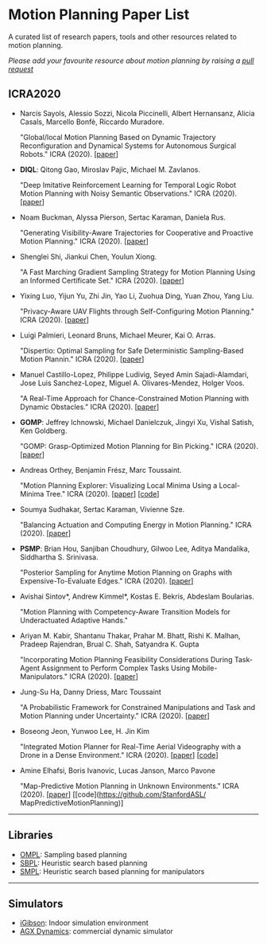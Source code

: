 # Motion Planning Paper List

A curated list of research papers, tools and other resources related to motion planning.

*Please add your favourite resource about motion planning by raising a [pull request](https://github.com/Van23Li/awesome-motion-planning/pulls)*

## ICRA2020

- Narcís Sayols, Alessio Sozzi, Nicola Piccinelli, Albert Hernansanz, Alicia Casals, Marcello Bonfè, Riccardo Muradore.

  "Global/local Motion Planning Based on Dynamic Trajectory Reconfiguration and Dynamical Systems for Autonomous Surgical Robots." ICRA (2020). [[paper](https://ieeexplore.ieee.org/document/9197525)]

- **DIQL**: Qitong Gao, Miroslav Pajic, Michael M. Zavlanos.

  "Deep Imitative Reinforcement Learning for Temporal Logic Robot Motion Planning with Noisy Semantic Observations." ICRA (2020). [[paper](https://ieeexplore.ieee.org/document/9197297)]

- Noam Buckman, Alyssa Pierson, Sertac Karaman, Daniela Rus.

  "Generating Visibility-Aware Trajectories for Cooperative and Proactive Motion Planning." ICRA (2020). [[paper](https://ieeexplore.ieee.org/document/9196809)]

- Shenglei Shi, Jiankui Chen, Youlun Xiong.

  "A Fast Marching Gradient Sampling Strategy for Motion Planning Using an Informed Certificate Set." ICRA (2020). [[paper](https://ieeexplore.ieee.org/document/9196685)]

- Yixing Luo, Yijun Yu, Zhi Jin, Yao Li, Zuohua Ding, Yuan Zhou, Yang Liu.

  "Privacy-Aware UAV Flights through Self-Configuring Motion Planning." ICRA (2020). [[paper](https://ieeexplore.ieee.org/document/9197564)]

- Luigi Palmieri, Leonard Bruns, Michael Meurer, Kai O. Arras.

  "Dispertio: Optimal Sampling for Safe Deterministic Sampling-Based Motion Plannin." ICRA (2020). [[paper](https://ieeexplore.ieee.org/document/8928532)]

- Manuel Castillo-Lopez, Philippe Ludivig, Seyed Amin Sajadi-Alamdari, Jose Luis Sanchez-Lopez, Miguel A. Olivares-Mendez, Holger Voos.

  "A Real-Time Approach for Chance-Constrained Motion Planning with Dynamic Obstacles." ICRA (2020). [[paper](https://ieeexplore.ieee.org/document/9006821)]

- **GOMP**: Jeffrey Ichnowski, Michael Danielczuk, Jingyi Xu, Vishal Satish, Ken Goldberg.

  "GOMP: Grasp-Optimized Motion Planning for Bin Picking." ICRA (2020). [[paper](https://ieeexplore.ieee.org/document/9197548)]

- Andreas Orthey, Benjamin Frész, Marc Toussaint.

  "Motion Planning Explorer: Visualizing Local Minima Using a Local-Minima Tree." ICRA (2020). [[paper](https://ieeexplore.ieee.org/document/8928946)] [[code](https://github.com/aorthey/MotionExplorer)]

- Soumya Sudhakar, Sertac Karaman, Vivienne Sze.

  "Balancing Actuation and Computing Energy in Motion Planning." ICRA (2020). [[paper](https://ieeexplore.ieee.org/document/9197164)]

- **PSMP**: Brian Hou, Sanjiban Choudhury, Gilwoo Lee, Aditya Mandalika, Siddhartha S. Srinivasa.

  "Posterior Sampling for Anytime Motion Planning on Graphs with Expensive-To-Evaluate Edges." ICRA (2020). [[paper](https://ieeexplore.ieee.org/document/9197014)]

- Avishai Sintov*, Andrew Kimmel*, Kostas E. Bekris, Abdeslam Boularias.

  "Motion Planning with Competency-Aware Transition Models for Underactuated Adaptive Hands."

- Ariyan M. Kabir, Shantanu Thakar, Prahar M. Bhatt, Rishi K. Malhan, Pradeep Rajendran, Brual C. Shah, Satyandra K. Gupta

  "Incorporating Motion Planning Feasibility Considerations During Task-Agent Assignment to Perform Complex Tasks Using Mobile-Manipulators." ICRA (2020). [[paper](https://ieeexplore.ieee.org/document/9196667)]

- Jung-Su Ha, Danny Driess, Marc Toussaint

  "A Probabilistic Framework for Constrained Manipulations and Task and Motion Planning under Uncertainty." ICRA (2020). [[paper](https://ieeexplore.ieee.org/document/9196840)]

- Boseong Jeon, Yunwoo Lee, H. Jin Kim

  "Integrated Motion Planner for Real-Time Aerial Videography with a Drone in a Dense Environment." ICRA (2020). [[paper](https://ieeexplore.ieee.org/document/9196703)] [[code](https://github.com/icsl-Jeon/traj_gen_vis)]

- Amine Elhafsi, Boris Ivanovic, Lucas Janson, Marco Pavone

  "Map-Predictive Motion Planning in Unknown Environments." ICRA (2020). [[paper](https://ieeexplore.ieee.org/document/9197522)] [[code](https://github.com/StanfordASL/ MapPredictiveMotionPlanning)]

---

## Libraries

- [OMPL](http://ompl.kavrakilab.org/): Sampling based planning
- [SBPL](https://github.com/sbpl/sbpl): Heuristic search based planning
- [SMPL](https://github.com/aurone/smpl): Heuristic search based planning for manipulators

---

## Simulators

- [iGibson](https://github.com/StanfordVL/iGibson): Indoor simulation environment
- [AGX Dynamics]( https://www.algoryx.se/products/agx-dynamics/): commercial dynamic simulator

